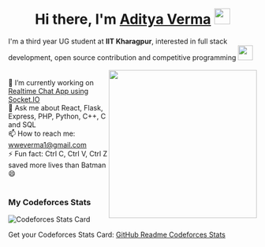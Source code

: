 <h1 align="center">
  Hi there, I'm <a href="https://wweverma1.github.io/" target="_blank">Aditya Verma</a>
  <img src="https://github.com/blackcater/blackcater/raw/main/images/Hi.gif" height="32" />
</h1>

I'm a third year UG student at **IIT Kharagpur**, interested in full stack development, open source contribution and competitive programming <img src="https://media.giphy.com/media/WUlplcMpOCEmTGBtBW/giphy.gif" width="30">
<br />
<br />
<img align="right" src="https://i.kym-cdn.com/entries/icons/original/000/005/635/63e51038_f4b0_682c.jpg" width='300'>
<br />
🔭 I’m currently working on [Realtime Chat App using Socket.IO](https://github.com/wweverma1/socketio-chat)
<br />
💬 Ask me about React, Flask, Express, PHP, Python, C++, C and SQL
<br />
📫 How to reach me: wweverma1@gmail.com
<br />
⚡ Fun fact: Ctrl C, Ctrl V, Ctrl Z saved more lives than Batman :smile:
<br />
<br />
### My Codeforces Stats

![Codeforces Stats Card](https://codeforces-stats-api.herokuapp.com/stats?username=wweverma1&theme=1)

Get your Codeforces Stats Card: [GitHub Readme Codeforces Stats](https://github.com/wweverma1/github-readme-codeforces-stats)
<!--
**wweverma1/wweverma1** is a ✨ _special_ ✨ repository because its `README.md` (this file) appears on your GitHub profile.
-->
